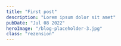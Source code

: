 ```yaml
---
title: "First post"
description: "Lorem ipsum dolor sit amet"
pubDate: "Jul 08 2022"
heroImage: "/blog-placeholder-3.jpg"
class: "rezension"
---
```

